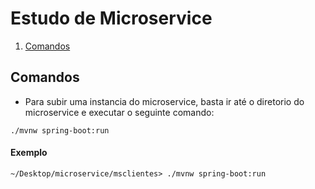 # Estudo de Microservice

1. [Comandos](#comandos)

## Comandos <a name="comandos"></a>

- Para subir uma instancia do microservice, basta ir até o diretorio do microservice e executar o seguinte comando:

`./mvnw spring-boot:run`

#### Exemplo

`~/Desktop/microservice/msclientes> ./mvnw spring-boot:run`